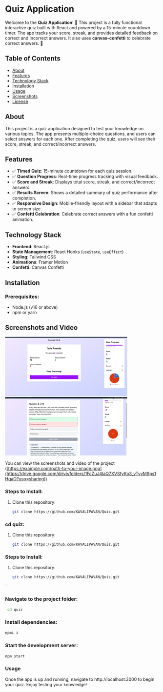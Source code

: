 # **Quiz Application**

Welcome to the **Quiz Application**! 🎉 This project is a fully functional interactive quiz built with React and powered by a 15-minute countdown timer. The app tracks your score, streak, and provides detailed feedback on correct and incorrect answers. It also uses **canvas-confetti** to celebrate correct answers. 🚀

## **Table of Contents**
- [About](#about)
- [Features](#features)
- [Technology Stack](#technology-stack)
- [Installation](#installation)
- [Usage](#usage)
- [Screenshots](#screenshots)
- [License](#license)

## **About**
This project is a quiz application designed to test your knowledge on various topics. The app presents multiple-choice questions, and users can select answers for each one. After completing the quiz, users will see their score, streak, and correct/incorrect answers.

## **Features**
- ✅ **Timed Quiz**: 15-minute countdown for each quiz session.
- ✅ **Question Progress**: Real-time progress tracking with visual feedback.
- ✅ **Score and Streak**: Displays total score, streak, and correct/incorrect answers.
- ✅ **Results Screen**: Shows a detailed summary of quiz performance after completion.
- ✅ **Responsive Design**: Mobile-friendly layout with a sidebar that adapts to screen size.
- ✅ **Confetti Celebration**: Celebrate correct answers with a fun confetti animation.

## **Technology Stack**
- **Frontend**: React.js
- **State Management**: React Hooks (`useState`, `useEffect`)
- **Styling**: Tailwind CSS
- **Animations**: Framer Motion
- **Confetti**: Canvas Confetti

## **Installation**

### Prerequisites:
- Node.js (v16 or above)
- npm or yarn


## **Screenshots and Video**
<p float="left">
  <img src="https://github.com/KAVALIPAVAN/Quiz/blob/main/src/assets/Screenshot%20(19).png?raw=true" width="400" />
  <img src="https://github.com/KAVALIPAVAN/Quiz/blob/main/src/assets/Screenshot%20(22).png?raw=true" width="400" />
</p>


You can view the screenshots and video of the project
([https://example.com/path-to-your-image.png](https://drive.google.com/drive/folders/1FcZuJ4IaQ7XVSfyKo3_yTvyM9ps1HqaO?usp=sharing))


### Steps to Install:
1. Clone this repository:
   ```bash
   git clone https://github.com/KAVALIPAVAN/Quiz.git


### cd quiz:
1. Clone this repository:
   ```bash
   git clone https://github.com/KAVALIPAVAN/Quiz.git


### Steps to Install:
1. Clone this repository:
   ```bash
   git clone https://github.com/KAVALIPAVAN/Quiz.git
 ``
 
### Navigate to the project folder:

```bash
 cd quiz
```

### Install dependencies:

```bash
npmi i
```
### Start the development server:
```bash
npm start
```
### Usage
Once the app is up and running, navigate to http://localhost:3000 to begin your quiz. Enjoy testing your knowledge!



